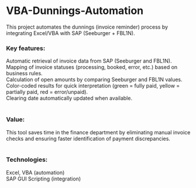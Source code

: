 # VBA-Dunnings-Automation
This project automates the dunnings (invoice reminder) process by integrating Excel/VBA with SAP (Seeburger + FBL1N).

### Key features:
Automatic retrieval of invoice data from SAP (Seeburger and FBL1N).<br>
Mapping of invoice statuses (processing, booked, error, etc.) based on business rules.<br>
Calculation of open amounts by comparing Seeburger and FBL1N values.<br>
Color-coded results for quick interpretation (green = fully paid, yellow = partially paid, red = error/unpaid).<br>
Clearing date automatically updated when available.<br><br>

### Value:
This tool saves time in the finance department by eliminating manual invoice checks and ensuring faster identification of payment discrepancies.<br><br>

### Technologies:
Excel, VBA (automation)<br>
SAP GUI Scripting (integration)
